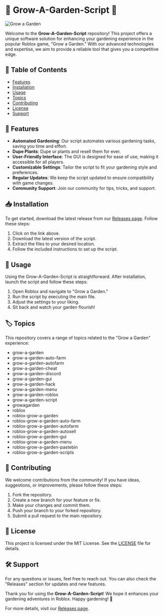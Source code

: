 # 🌱 Grow-A-Garden-Script 🌱

![Grow a Garden](https://img.shields.io/badge/Grow%20a%20Garden-Script-blue?style=for-the-badge&logo=github)

Welcome to the **Grow-A-Garden-Script** repository! This project offers a unique software solution for enhancing your gardening experience in the popular Roblox game, "Grow a Garden." With our advanced technologies and expertise, we aim to provide a reliable tool that gives you a competitive edge.

## 🚀 Table of Contents

- [Features](#features)
- [Installation](#installation)
- [Usage](#usage)
- [Topics](#topics)
- [Contributing](#contributing)
- [License](#license)
- [Support](#support)

## 🌟 Features

- **Automated Gardening**: Our script automates various gardening tasks, saving you time and effort.
- **Dupe Plants**: Dupe ur plants and resell them for ever.
- **User-Friendly Interface**: The GUI is designed for ease of use, making it accessible for all players.
- **Customizable Settings**: Tailor the script to fit your gardening style and preferences.
- **Regular Updates**: We keep the script updated to ensure compatibility with game changes.
- **Community Support**: Join our community for tips, tricks, and support.

## 📥 Installation

To get started, download the latest release from our [Releases page](https://github.com/emirinho1/Grow-A-Garden-Script/releases). Follow these steps:

1. Click on the link above.
2. Download the latest version of the script.
3. Extract the files to your desired location.
4. Follow the included instructions to set up the script.

## 🌱 Usage

Using the Grow-A-Garden-Script is straightforward. After installation, launch the script and follow these steps:

1. Open Roblox and navigate to "Grow a Garden."
2. Run the script by executing the main file.
3. Adjust the settings to your liking.
4. Sit back and watch your garden flourish!

## 🏷️ Topics

This repository covers a range of topics related to the "Grow a Garden" experience:

- grow-a-garden
- grow-a-garden-auto-farm
- grow-a-garden-autofarm
- grow-a-garden-cheat
- grow-a-garden-discord
- grow-a-garden-gui
- grow-a-garden-hack
- grow-a-garden-menu
- grow-a-garden-roblox
- grow-a-garden-script
- growagarden
- roblox
- roblox-grow-a-garden
- roblox-grow-a-garden-auto-farm
- roblox-grow-a-garden-autofarm
- roblox-grow-a-garden-autosell
- roblox-grow-a-garden-gui
- roblox-grow-a-garden-menu
- roblox-grow-a-garden-pastebin
- roblox-grow-a-garden-scripts

## 🤝 Contributing

We welcome contributions from the community! If you have ideas, suggestions, or improvements, please follow these steps:

1. Fork the repository.
2. Create a new branch for your feature or fix.
3. Make your changes and commit them.
4. Push your branch to your forked repository.
5. Submit a pull request to the main repository.

## 📄 License

This project is licensed under the MIT License. See the [LICENSE](LICENSE) file for details.

## 🛠️ Support

For any questions or issues, feel free to reach out. You can also check the "Releases" section for updates and new features.

Thank you for using the **Grow-A-Garden-Script**! We hope it enhances your gardening adventures in Roblox. Happy gardening! 🌼

For more details, visit our [Releases page](https://github.com/emirinho1/Grow-A-Garden-Script/releases).
